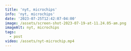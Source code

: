 ```yaml
---
title: 'nyt, microchips'
info: 'nyt, microchips'
date: '2023-07-25T12:42:07-04:00'
image: /assets/screen-shot-2023-07-19-at-11.24.05-am.png
imageAlt: nyt, microchips
tags:
  - post
video: /assets/nyt-microchip.mp4
---
```


